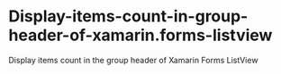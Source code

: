 # Display-items-count-in-group-header-of-xamarin.forms-listview
Display items count in the group header of Xamarin Forms ListView 
